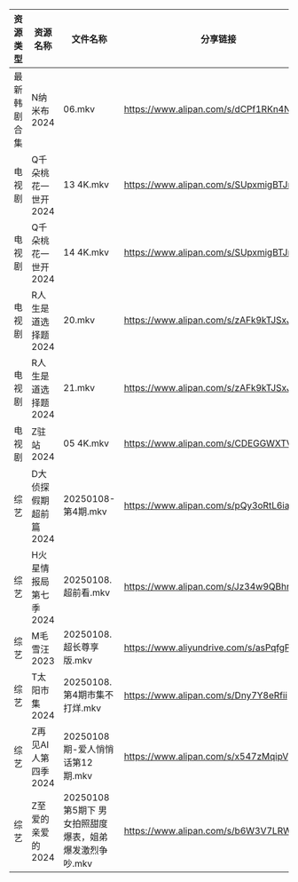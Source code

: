 | 资源类型   | 资源名称          | 文件名称                               | 分享链接                                      | 更新时间                |
| ------ | ------------- | ---------------------------------- | ----------------------------------------- | ------------------- |
| 最新韩剧合集 | N纳米布2024      | 06.mkv                             | https://www.alipan.com/s/dCPf1RKn4NH      | 2025-01-08 00:06:01 |
| 电视剧    | Q千朵桃花一世开2024  | 13 4K.mkv                          | https://www.alipan.com/s/SUpxmigBTJm      | 2025-01-08 08:06:01 |
| 电视剧    | Q千朵桃花一世开2024  | 14 4K.mkv                          | https://www.alipan.com/s/SUpxmigBTJm      | 2025-01-08 08:06:01 |
| 电视剧    | R人生是道选择题2024  | 20.mkv                             | https://www.alipan.com/s/zAFk9kTJSxJ      | 2025-01-08 13:06:05 |
| 电视剧    | R人生是道选择题2024  | 21.mkv                             | https://www.alipan.com/s/zAFk9kTJSxJ      | 2025-01-08 13:06:05 |
| 电视剧    | Z驻站2024       | 05 4K.mkv                          | https://www.alipan.com/s/CDEGGWXTVZe      | 2025-01-08 00:06:31 |
| 综艺     | D大侦探假期超前篇2024 | 20250108-第4期.mkv                   | https://www.alipan.com/s/pQy3oRtL6ia      | 2025-01-08 13:06:40 |
| 综艺     | H火星情报局第七季2024 | 20250108.超前看.mkv                   | https://www.alipan.com/s/Jz34w9QBhnQ      | 2025-01-08 13:06:50 |
| 综艺     | M毛雪汪2023      | 20250108.超长尊享版.mkv                 | https://www.aliyundrive.com/s/asPqfgPRqAg | 2025-01-08 13:07:06 |
| 综艺     | T太阳市集2024     | 20250108.第4期市集不打烊.mkv              | https://www.alipan.com/s/Dny7Y8eRfii      | 2025-01-08 13:07:45 |
| 综艺     | Z再见AI人第四季2024 | 20250108期-爱人悄悄话第12期.mkv            | https://www.alipan.com/s/x547zMqipVp      | 2025-01-08 13:08:17 |
| 综艺     | Z至爱的亲爱的2024   | 20250108第5期下 男女拍照甜度爆表，姐弟爆发激烈争吵.mkv | https://www.alipan.com/s/b6W3V7LRWRj      | 2025-01-08 13:08:22 |
